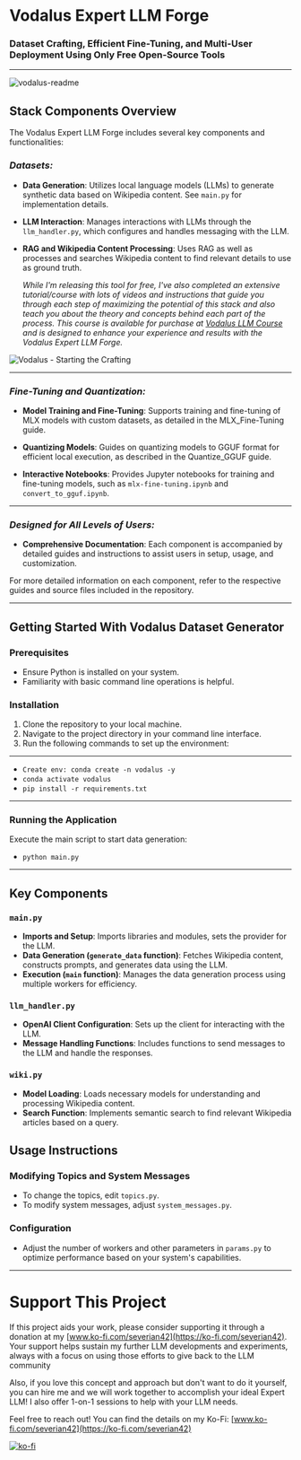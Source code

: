 # Vodalus Expert LLM Forge

### Dataset Crafting, Efficient Fine-Tuning, and Multi-User Deployment Using Only Free Open-Source Tools

---

![vodalus-readme](https://github.com/severian42/Vodalus-Expert-LLM-Forge/assets/133655553/1b926eff-41ed-4516-a128-c9e3edce2770)

## Stack Components Overview

The Vodalus Expert LLM Forge includes several key components and functionalities:

### *Datasets:*
- **Data Generation**: Utilizes local language models (LLMs) to generate synthetic data based on Wikipedia content. See `main.py` for implementation details.

- **LLM Interaction**: Manages interactions with LLMs through the `llm_handler.py`, which configures and handles messaging with the LLM.

- **RAG and Wikipedia Content Processing**: Uses RAG as well as processes and searches Wikipedia content to find relevant details to use as ground truth.

  *While I'm releasing this tool for free, I've also completed an extensive tutorial/course with lots of videos and instructions that guide you through each step of maximizing the potential of this stack and also teach you about the theory and concepts behind each part of the process. This course is available for purchase at [Vodalus LLM Course](https://ko-fi.com/s/076479f834) and is designed to enhance your experience and results with the Vodalus Expert LLM Forge.*
  
![Vodalus - Starting the Crafting](https://github.com/severian42/Vodalus-Expert-LLM-Forge/assets/133655553/418ddde4-8073-4b6b-9a01-d63863d41782)

---

### *Fine-Tuning and Quantization:*
- **Model Training and Fine-Tuning**: Supports training and fine-tuning of MLX models with custom datasets, as detailed in the MLX_Fine-Tuning guide.

- **Quantizing Models**: Guides on quantizing models to GGUF format for efficient local execution, as described in the Quantize_GGUF guide.

- **Interactive Notebooks**: Provides Jupyter notebooks for training and fine-tuning models, such as `mlx-fine-tuning.ipynb` and `convert_to_gguf.ipynb`.

---

### *Designed for All Levels of Users:*
- **Comprehensive Documentation**: Each component is accompanied by detailed guides and instructions to assist users in setup, usage, and customization.

For more detailed information on each component, refer to the respective guides and source files included in the repository.

---

## Getting Started With Vodalus Dataset Generator

### Prerequisites
- Ensure Python is installed on your system.
- Familiarity with basic command line operations is helpful.

### Installation
1. Clone the repository to your local machine.
2. Navigate to the project directory in your command line interface.
3. Run the following commands to set up the environment:
---
- `Create env: conda create -n vodalus -y`
- `conda activate vodalus`
- `pip install -r requirements.txt`
---

### Running the Application
Execute the main script to start data generation:
- `python main.py`
---

## Key Components

### `main.py`
- **Imports and Setup**: Imports libraries and modules, sets the provider for the LLM.
- **Data Generation (`generate_data` function)**: Fetches Wikipedia content, constructs prompts, and generates data using the LLM.
- **Execution (`main` function)**: Manages the data generation process using multiple workers for efficiency.

### `llm_handler.py`
- **OpenAI Client Configuration**: Sets up the client for interacting with the LLM.
- **Message Handling Functions**: Includes functions to send messages to the LLM and handle the responses.

### `wiki.py`
- **Model Loading**: Loads necessary models for understanding and processing Wikipedia content.
- **Search Function**: Implements semantic search to find relevant Wikipedia articles based on a query.

## Usage Instructions

### Modifying Topics and System Messages
- To change the topics, edit `topics.py`.
- To modify system messages, adjust `system_messages.py`.

### Configuration
- Adjust the number of workers and other parameters in `params.py` to optimize performance based on your system's capabilities.

---

# Support This Project

If this project aids your work, please consider supporting it through a donation at my [www.ko-fi.com/severian42](https://ko-fi.com/severian42). Your support helps sustain my further LLM developments and experiments, always with a focus on using those efforts to give back to the LLM community

Also, if you love this concept and approach but don't want to do it yourself, you can hire me and we will work together to accomplish your ideal Expert LLM! I also offer 1-on-1 sessions to help with your LLM needs.

Feel free to reach out! You can find the details on my Ko-Fi: [www.ko-fi.com/severian42](https://ko-fi.com/severian42)

[![ko-fi](https://ko-fi.com/img/githubbutton_sm.svg)](https://ko-fi.com/N4N4XZ2TZ)
